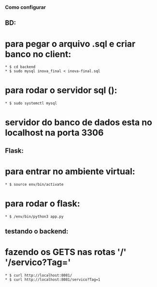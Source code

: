 ### Como configurar

## BD:
# para pegar o arquivo .sql e criar banco no client:
	* $ cd backend
	* $ sudo mysql inova_final < inova-final.sql

# para rodar o servidor sql ():
	* $ sudo systemctl mysql

# servidor do banco de dados esta no localhost na porta 3306

## Flask:
# para entrar no ambiente virtual:
	* $ source env/bin/activate

# para rodar o flask:
	* $ /env/bin/python3 app.py

## testando o backend:
# fazendo os GETS nas rotas '/' '/servico?Tag=<id>'
	* $ curl http://localhost:8081/
	* $ curl http://localhost:8081/servico?Tag=1






